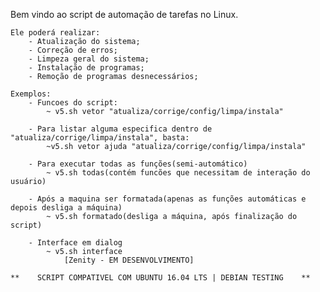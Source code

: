 Bem vindo ao script de automação de tarefas no Linux. 

    Ele poderá realizar:
        - Atualização do sistema;
        - Correção de erros;
        - Limpeza geral do sistema;
        - Instalação de programas;
        - Remoção de programas desnecessários;

    Exemplos:        
        - Funcoes do script:
            ~ v5.sh vetor "atualiza/corrige/config/limpa/instala"

        - Para listar alguma especifica dentro de "atualiza/corrige/limpa/instala", basta:
            ~v5.sh vetor ajuda "atualiza/corrige/config/limpa/instala"

        - Para executar todas as funções(semi-automático)
            ~ v5.sh todas(contém funcões que necessitam de interação do usuário)

        - Após a maquina ser formatada(apenas as funções automáticas e depois desliga a máquina)
            ~ v5.sh formatado(desliga a máquina, após finalização do script)        

        - Interface em dialog  
            ~ v5.sh interface
                [Zenity - EM DESENVOLVIMENTO]

    **    SCRIPT COMPATIVEL COM UBUNTU 16.04 LTS | DEBIAN TESTING    **
